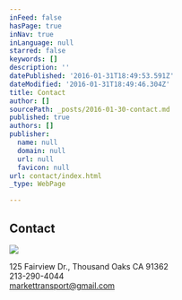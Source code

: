 ```yaml
---
inFeed: false
hasPage: true
inNav: true
inLanguage: null
starred: false
keywords: []
description: ''
datePublished: '2016-01-31T18:49:53.591Z'
dateModified: '2016-01-31T18:49:46.304Z'
title: Contact
author: []
sourcePath: _posts/2016-01-30-contact.md
published: true
authors: []
publisher:
  name: null
  domain: null
  url: null
  favicon: null
url: contact/index.html
_type: WebPage

---
```

## Contact
![](https://s3-us-west-2.amazonaws.com/the-grid-img/p/d5b34465773a725b6e3999d19a54ca17ba704fa6.jpg)

125 Fairview Dr., Thousand Oaks CA 91362  
213-290-4044  
markettransport@gmail.com